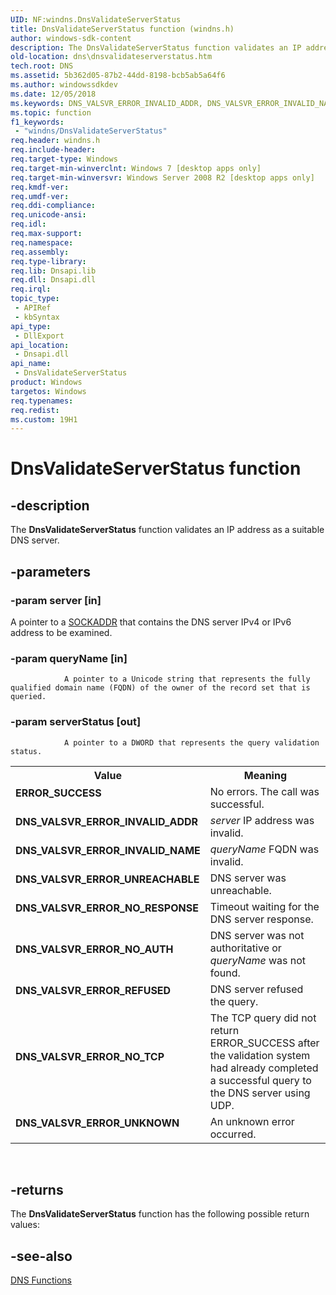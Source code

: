 ```yaml
---
UID: NF:windns.DnsValidateServerStatus
title: DnsValidateServerStatus function (windns.h)
author: windows-sdk-content
description: The DnsValidateServerStatus function validates an IP address as a suitable DNS server.
old-location: dns\dnsvalidateserverstatus.htm
tech.root: DNS
ms.assetid: 5b362d05-87b2-44dd-8198-bcb5ab5a64f6
ms.author: windowssdkdev
ms.date: 12/05/2018
ms.keywords: DNS_VALSVR_ERROR_INVALID_ADDR, DNS_VALSVR_ERROR_INVALID_NAME, DNS_VALSVR_ERROR_NO_AUTH, DNS_VALSVR_ERROR_NO_RESPONSE, DNS_VALSVR_ERROR_NO_TCP, DNS_VALSVR_ERROR_REFUSED, DNS_VALSVR_ERROR_UNKNOWN, DNS_VALSVR_ERROR_UNREACHABLE, DnsValidateServerStatus, DnsValidateServerStatus function [DNS], ERROR_SUCCESS, dns.dnsvalidateserverstatus, windns/DnsValidateServerStatus
ms.topic: function
f1_keywords: 
 - "windns/DnsValidateServerStatus"
req.header: windns.h
req.include-header: 
req.target-type: Windows
req.target-min-winverclnt: Windows 7 [desktop apps only]
req.target-min-winversvr: Windows Server 2008 R2 [desktop apps only]
req.kmdf-ver: 
req.umdf-ver: 
req.ddi-compliance: 
req.unicode-ansi: 
req.idl: 
req.max-support: 
req.namespace: 
req.assembly: 
req.type-library: 
req.lib: Dnsapi.lib
req.dll: Dnsapi.dll
req.irql: 
topic_type:
 - APIRef
 - kbSyntax
api_type:
 - DllExport
api_location:
 - Dnsapi.dll
api_name:
 - DnsValidateServerStatus
product: Windows
targetos: Windows
req.typenames: 
req.redist: 
ms.custom: 19H1
---
```


# DnsValidateServerStatus function


## -description


The 
<b>DnsValidateServerStatus</b> function validates an IP address as a suitable DNS server. 


## -parameters




### -param server [in]

A pointer to a <a href="https://docs.microsoft.com/windows/desktop/WinSock/sockaddr-2">SOCKADDR</a> that contains the DNS server IPv4 or IPv6  address to be examined.


### -param queryName [in]

                A pointer to a Unicode string that represents the fully qualified domain name (FQDN) of the owner of the record set that is queried.


### -param serverStatus [out]

                A pointer to a DWORD that represents the query validation status.

<table>
<tr>
<th>Value</th>
<th>Meaning</th>
</tr>
<tr>
<td width="40%"><a id="ERROR_SUCCESS"></a><a id="error_success"></a><dl>
<dt><b>ERROR_SUCCESS</b></dt>
</dl>
</td>
<td width="60%">
No errors. The call was successful.

</td>
</tr>
<tr>
<td width="40%"><a id="DNS_VALSVR_ERROR_INVALID_ADDR"></a><a id="dns_valsvr_error_invalid_addr"></a><dl>
<dt><b>DNS_VALSVR_ERROR_INVALID_ADDR</b></dt>
</dl>
</td>
<td width="60%">
<i>server</i> IP address was invalid.

</td>
</tr>
<tr>
<td width="40%"><a id="DNS_VALSVR_ERROR_INVALID_NAME"></a><a id="dns_valsvr_error_invalid_name"></a><dl>
<dt><b>DNS_VALSVR_ERROR_INVALID_NAME</b></dt>
</dl>
</td>
<td width="60%">
<i>queryName</i> FQDN was invalid.

</td>
</tr>
<tr>
<td width="40%"><a id="DNS_VALSVR_ERROR_UNREACHABLE"></a><a id="dns_valsvr_error_unreachable"></a><dl>
<dt><b>DNS_VALSVR_ERROR_UNREACHABLE</b></dt>
</dl>
</td>
<td width="60%">
DNS server was unreachable.

</td>
</tr>
<tr>
<td width="40%"><a id="DNS_VALSVR_ERROR_NO_RESPONSE"></a><a id="dns_valsvr_error_no_response"></a><dl>
<dt><b>DNS_VALSVR_ERROR_NO_RESPONSE</b></dt>
</dl>
</td>
<td width="60%">
Timeout waiting for the DNS server response.

</td>
</tr>
<tr>
<td width="40%"><a id="DNS_VALSVR_ERROR_NO_AUTH"></a><a id="dns_valsvr_error_no_auth"></a><dl>
<dt><b>DNS_VALSVR_ERROR_NO_AUTH</b></dt>
</dl>
</td>
<td width="60%">
DNS server was not authoritative or <i>queryName</i> was not found.

</td>
</tr>
<tr>
<td width="40%"><a id="DNS_VALSVR_ERROR_REFUSED"></a><a id="dns_valsvr_error_refused"></a><dl>
<dt><b>DNS_VALSVR_ERROR_REFUSED</b></dt>
</dl>
</td>
<td width="60%">
DNS server refused the query.

</td>
</tr>
<tr>
<td width="40%"><a id="DNS_VALSVR_ERROR_NO_TCP"></a><a id="dns_valsvr_error_no_tcp"></a><dl>
<dt><b>DNS_VALSVR_ERROR_NO_TCP</b></dt>
</dl>
</td>
<td width="60%">
The TCP query did not return ERROR_SUCCESS after the validation system had already completed a successful query to the DNS server using UDP.

</td>
</tr>
<tr>
<td width="40%"><a id="DNS_VALSVR_ERROR_UNKNOWN"></a><a id="dns_valsvr_error_unknown"></a><dl>
<dt><b>DNS_VALSVR_ERROR_UNKNOWN</b></dt>
</dl>
</td>
<td width="60%">
An unknown error occurred.

</td>
</tr>
</table>
 


## -returns



The 
<b>DnsValidateServerStatus</b> function has the following possible return values:




## -see-also




<a href="https://docs.microsoft.com/windows/desktop/DNS/dns-functions">DNS Functions</a>
 

 

